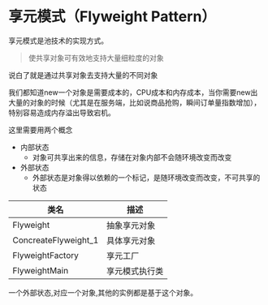# 享元模式（Flyweight Pattern）

享元模式是池技术的实现方式。

> 使共享对象可有效地支持大量细粒度的对象

说白了就是通过共享对象去支持大量的不同对象

我们都知道new一个对象是需要成本的，CPU成本和内存成本，当你需要new出大量的对象的时候（尤其是在服务端，比如说商品抢购，瞬间订单量指数增加），特别容易造成内存溢出导致宕机。

这里需要用两个概念

* 内部状态
  * 对象可共享出来的信息，存储在对象内部不会随环境改变而改变
* 外部状态
  * 外部状态是对象得以依赖的一个标记，是随环境改变而改变，不可共享的状态



| 类名                   | 描述      |
| -------------------- | ------- |
| Flyweight            | 抽象享元对象  |
| ConcreateFlyweight_1 | 具体享元对象  |
| FlyweightFactory     | 享元工厂    |
| FlyweightMain        | 享元模式执行类 |

一个外部状态,对应一个对象,其他的实例都是基于这个对象。

